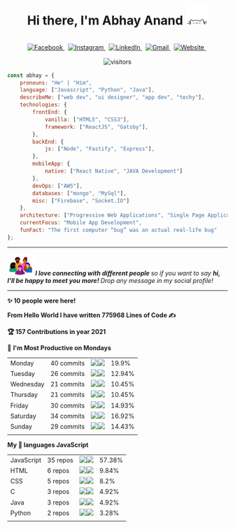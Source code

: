 <!-- HERO SECTION -->

<h1 align="center">
    <b>
        Hi there, I'm Abhay Anand 
    </b>
    <img src="./assets/cat.webp" width="50">
</h1>

<!-- SOCIAL ACCOUNT -->

<p align="center">
<br>
    <a href="https://www.facebook.com/abhay.anand.792/">
        <img src="https://img.shields.io/badge/facebook-%231877F2.svg?&style=for-the-badge&logo=facebook&logoColor=white" alt="Facebook" />
    </a>&nbsp;
    <a href="https://www.instagram.com/hashtag_abhay/">
        <img src="https://img.shields.io/badge/instagram-%23E4405F.svg?&style=for-the-badge&logo=instagram&logoColor=white" alt="Instagram" />
    </a>&nbsp;
    <a href="https://www.linkedin.com/in/abhay-anand1108/">
        <img src="https://img.shields.io/badge/linkedin-%230077B5.svg?&style=for-the-badge&logo=linkedin&logoColor=white" alt="LinkedIn" />
    </a>&nbsp;
    <a href="mailto:abhayanandkk23@gmail.com?subject=Konchiwa%20Abhay">
        <img src="https://img.shields.io/badge/gmail-%23D14836.svg?&style=for-the-badge&logo=gmail&logoColor=white" alt="Gmail"/>
    </a>&nbsp;
    <a href="https://abhay-web-folio.netlify.app/">
        <img alt="Website" src="https://img.shields.io/website?style=for-the-badge&up_message=portfolio&url=https%3A%2F%2Fkkvanonymous.github.io%2F">
    </a>&nbsp;
</p>

<!-- VIEW COUNT -->

<p align="center">
    <img align="center" alt="visitors" src="https://gpvc.arturio.dev/Abhay0809" />
</p>

```javascript
const abhay = {
    pronouns: "He" | "Him",
    language: ["Javascript", "Python", "Java"],
    describeMe: ["web dev", "ui designer", "app dev", "techy"],
    technologies: {
        frontEnd: {
            vanilla: ["HTML5", "CSS3"],
            framework: ["ReactJS", "Gatsby"],
        },
        backEnd: {
            js: ["Node", "Fastify", "Express"],
        },
        mobileApp: {
            native: ["React Native", "JAVA Development"]
        },
        devOps: ["AWS"],
        databases: ["mongo", "MySql"],
        misc: ["Firebase", "Socket.IO"]
    },
    architecture: ["Progressive Web Applications", "Single Page Applications"],
    currentFocus: "Mobile App Development",
    funFact: "The first computer “bug” was an actual real-life bug"
};
```

---
<div>
<img src="./assets/peeps.webp" width="60">
    <em>
        <b>
             I love connecting with different people
        </b> 
        so if you want to say 
        <b>
            hi, I'll be happy to meet you more!
        </b>
        Drop any message in my social profile! 
    </em>
</div>

---

<!--START_SECTION_PROFILE_VIEWS:readme-info-->
**✨ 10 people were here!**


<!--END_SECTION_PROFILE_VIEWS:readme-info-->

<!--START_SECTION_LINES_OF_CODE:readme-info-->
**From Hello World I have written 775968 Lines of Code ✍️**


<!--END_SECTION_LINES_OF_CODE:readme-info-->

<!--START_CONTRIBUTIONS:readme-info-->
**🏆 157 Contributions in year 2021**


<!--END_CONTRIBUTIONS:readme-info-->

<!--START_SECTION_DAILY_COMMIT:readme-info-->
<!--END_SECTION_DAILY_COMMIT:readme-info-->


<!--START_SECTION_WEEKLY_COMMIT:readme-info-->
📅 **I'm Most Productive on Mondays** 

| | | | |
| --- | --- | --- | --- |
|Monday                   |40 commits          |![](https://via.placeholder.com/80x22/000000/000000?text=+)![](https://via.placeholder.com/320x22/b8b8b8/b8b8b8?=text=+)|19.9%|
|Tuesday                  |26 commits          |![](https://via.placeholder.com/52x22/000000/000000?text=+)![](https://via.placeholder.com/348x22/b8b8b8/b8b8b8?=text=+)|12.94%|
|Wednesday                |21 commits          |![](https://via.placeholder.com/40x22/000000/000000?text=+)![](https://via.placeholder.com/360x22/b8b8b8/b8b8b8?=text=+)|10.45%|
|Thursday                 |21 commits          |![](https://via.placeholder.com/40x22/000000/000000?text=+)![](https://via.placeholder.com/360x22/b8b8b8/b8b8b8?=text=+)|10.45%|
|Friday                   |30 commits          |![](https://via.placeholder.com/60x22/000000/000000?text=+)![](https://via.placeholder.com/340x22/b8b8b8/b8b8b8?=text=+)|14.93%|
|Saturday                 |34 commits          |![](https://via.placeholder.com/68x22/000000/000000?text=+)![](https://via.placeholder.com/332x22/b8b8b8/b8b8b8?=text=+)|16.92%|
|Sunday                   |29 commits          |![](https://via.placeholder.com/56x22/000000/000000?text=+)![](https://via.placeholder.com/344x22/b8b8b8/b8b8b8?=text=+)|14.43%|
| | | | |

<!--END_SECTION_WEEKLY_COMMIT:readme-info-->

<!--START_SECTION_LANGUAGE:readme-info-->
**My 💖 languages JavaScript** 

| | | | |
| --- | --- | --- | --- |
|JavaScript               |35 repos|            ![](https://via.placeholder.com/228x22/000000/000000?text=+)![](https://via.placeholder.com/172x22/b8b8b8/b8b8b8?=text=+)|57.38%|
|HTML                     |6 repos|             ![](https://via.placeholder.com/40x22/000000/000000?text=+)![](https://via.placeholder.com/360x22/b8b8b8/b8b8b8?=text=+)|9.84%|
|CSS                      |5 repos|             ![](https://via.placeholder.com/32x22/000000/000000?text=+)![](https://via.placeholder.com/368x22/b8b8b8/b8b8b8?=text=+)|8.2%|
|C                        |3 repos|             ![](https://via.placeholder.com/20x22/000000/000000?text=+)![](https://via.placeholder.com/380x22/b8b8b8/b8b8b8?=text=+)|4.92%|
|Java                     |3 repos|             ![](https://via.placeholder.com/20x22/000000/000000?text=+)![](https://via.placeholder.com/380x22/b8b8b8/b8b8b8?=text=+)|4.92%|
|Python                   |2 repos|             ![](https://via.placeholder.com/12x22/000000/000000?text=+)![](https://via.placeholder.com/388x22/b8b8b8/b8b8b8?=text=+)|3.28%|
| | | | |

<!--END_SECTION_LANGUAGE:readme-info-->



